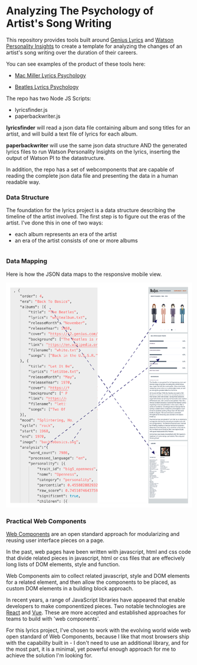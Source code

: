 # Analyzing The Psychology of Artist's Song Writing

This repository provides tools built around [Genius Lyrics](https://genius.com/) and [Watson Personality Insights](https://www.ibm.com/watson/services/personality-insights/) to create a template for analyzing the changes of an artist's song writing over the duration of their careers.

You can see examples of the product of these tools here:

- [Mac Miller Lyrics Psychology](https://mcconville.github.io/macmiller)

 - [Beatles Lyrics Psychology](https://mcconville.github.io/beatles)

 The repo has two Node JS Scripts:

 - lyricsfinder.js
 - paperbackwriter.js

**lyricsfinder** will read a json data file containing album and song titles for an artist, and will build a text file of lyrics for each album.

**paperbackwriter** will use the same json data structure AND the generated lyrics files to run Watson Personality Insights on the lyrics, inserting the output of Watson PI to the datastructure.

In addition, the repo has a set of webcomponents that are capable of reading the complete json data file and presenting the data in a human readable way.


### Data Structure

The foundation for the lyrics project is a data structure describing the timeline of the artist involved. The first step is to figure out the eras of the artist. I've done this in one of two ways:

- each album represents an era of the artist
- an era of the artist consists of one or more albums

```

```

### Data Mapping

Here is how the JSON data maps to the responsive mobile view.

![](./images/datamap.png)

### Practical Web Components

[Web Components](https://developer.mozilla.org/en-US/docs/Web/Web_Components) are an open standard approach for modularizing and reusing user interface pieces on a page. 

In the past, web pages have been written with javascript, html and css code that divide related pieces in javascript, html or css files that are effecively long lists of DOM elements, style and function.

 Web Components aim to collect related javascript, style and DOM elements for a related element, and then allow the components to be placed, as custom DOM elements in a building block approach.

 In recent years, a range of JavaScript libraries have appeared that enable developers to make componentized pieces. Two notable technologies are [React](https://reactjs.org/) and [Vue](https://vuejs.org/). These are more accepted and established approaches for teams to build with 'web components'.

 For this lyrics project, I've chosen to work with the evolving world wide web open standard of Web Components, because I like that most browsers ship with the capability built in - I don't need to use an additional library, and for the most part, it is a minimal, yet powerful enough approach for me to achieve the solution I'm looking for.




